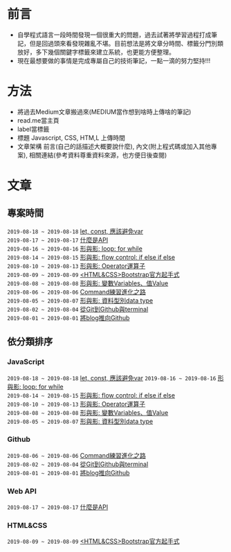 # 前言
+ 自學程式語言一段時間發現一個很重大的問題，過去試著將學習過程打成筆記，但是回過頭來看發現雜亂不堪。目前想法是將文章分時間、標籤分門別類放好，多下幾個關鍵字標籤來建立系統，也更能方便整理。
+ 現在最想要做的事情是完成專屬自己的技術筆記，一點一滴的努力堅持!!!

# 方法
+ 將過去Medium文章搬過來(MEDIUM當作想到啥時上傳啥的筆記)
+ read.me當主頁
+ label當標籤
+ 標題 Javascript, CSS, HTM,L 上傳時間
+ 文章架構 前言(自己的話描述大概要說什麼), 內文(附上程式碼或加入其他專案), 相關連結(參考資料尊重資料來源，也方便日後查閱)

# 文章

## 專案時間
`2019-08-18 ~ 2019-08-18`  [<Javascript>let, const, 應該避免var](https://github.com/alexgitpage/blog/issues/11)   
`2019-08-17 ~ 2019-08-17`  [<Web API>什麼是API](https://github.com/alexgitpage/blog/issues/10)   
`2019-08-16 ~ 2019-08-16`  [<Javascript>形與影: loop: for while](https://github.com/alexgitpage/blog/issues/9)  
`2019-08-14 ~ 2019-08-15`  [<Javascript>形與影: flow control: if else if else](https://github.com/alexgitpage/blog/issues/8)  
`2019-08-10 ~ 2019-08-13`  [<Javascript>形與影: Operator運算子](https://github.com/alexgitpage/blog/issues/7)  
`2019-08-09 ~ 2019-08-09`  [<HTML&CSS>Bootstrap官方起手式](https://github.com/alexgitpage/blog/issues/6)  
`2019-08-08 ~ 2019-08-08`  [<Javascript>形與影: 變數Variables、值Value](https://github.com/alexgitpage/blog/issues/5)  
`2019-08-06 ~ 2019-08-06`  [<Github>Command練習進化之路](https://github.com/alexgitpage/blog/issues/4)  
`2019-08-05 ~ 2019-08-07`  [<Javascript>形與影: 資料型別data type](https://github.com/alexgitpage/blog/issues/3)   
`2019-08-02 ~ 2019-08-04`  [<Github>從Git到Github與terminal](https://github.com/alexgitpage/blog/issues/2)   
`2019-08-01 ~ 2019-08-01`  [<Github>將blog推向Github](https://github.com/alexgitpage/blog/issues/1)   

## 依分類排序

### JavaScript
`2019-08-18 ~ 2019-08-18`  [<Javascript>let, const, 應該避免var](https://github.com/alexgitpage/blog/issues/11) 
`2019-08-16 ~ 2019-08-16`  [<Javascript>形與影: loop: for while](https://github.com/alexgitpage/blog/issues/9)  
`2019-08-14 ~ 2019-08-15`  [<Javascript>形與影: flow control: if else if else](https://github.com/alexgitpage/blog/issues/8)  
`2019-08-10 ~ 2019-08-13`  [<Javascript>形與影: Operator運算子](https://github.com/alexgitpage/blog/issues/7)  
`2019-08-08 ~ 2019-08-08`  [<Javascript>形與影: 變數Variables、值Value](https://github.com/alexgitpage/blog/issues/5)  
`2019-08-05 ~ 2019-08-07`  [<Javascript>形與影: 資料型別data type](https://github.com/alexgitpage/blog/issues/3)  

### Github
`2019-08-06 ~ 2019-08-06`  [<Github>Command練習進化之路](https://github.com/alexgitpage/blog/issues/4)  
`2019-08-02 ~ 2019-08-04`  [<Github>從Git到Github與terminal](https://github.com/alexgitpage/blog/issues/2)    
`2019-08-01 ~ 2019-08-01`  [<Github>將blog推向Github](https://github.com/alexgitpage/blog/issues/1)  

### Web API
`2019-08-17 ~ 2019-08-17`  [<Web API>什麼是API](https://github.com/alexgitpage/blog/issues/10)   

### HTML&CSS
`2019-08-09 ~ 2019-08-09`  [<HTML&CSS>Bootstrap官方起手式](https://github.com/alexgitpage/blog/issues/6)  

